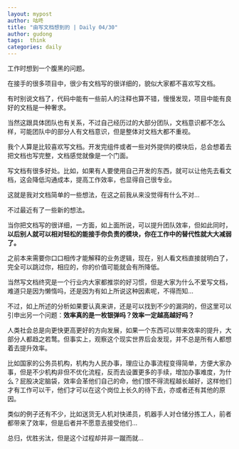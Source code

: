 ```yaml
---
layout: mypost
author: 咕咚
title: "由写文档想到的 | Daily 04/30"
author: gudong
tags:  think
categories: daily
---
```


工作时想到一个腹黑的问题。

在接手的很多项目中，很少有文档写的很详细的，貌似大家都不喜欢写文档。

有时别说文档了，代码中能有一些前人的注释也算不错，慢慢发现，项目中能有良好的文档是一种奢求。

当然这跟具体团队也有关系，不过自己经历过的大部分团队，文档意识都不怎么样，可能团队中的部分人有文档意识，但是整体对文档大都不重视。

我个人算是比较喜欢写文档。开发完组件或者一些对外提供的模块后，总会想着去把文档也写完整，文档感觉就像是一个门面。

写文档有很多好处。比如，如果有人要使用自己开发的东西，就可以让他先去看文档，这会降低沟通成本，提高工作效率，也显得自己很专业。

这就是我对文档简单的一些想法，在这之前我从来没觉得有什么不对…

不过最近有了一些新的想法。

当你把文档写的很详细，一方面，如上面所说，可以提升团队效率，但如此同时，**以后别人就可以相对轻松的能接手你负责的模块，你在工作中的替代性就大大减弱了。**

之前本来需要你口口相传才能解释的业务逻辑，现在，别人看文档直接就明白了，完全可以跳过你，相应的，你的价值可能就会有所降低。

当然写文档终究是一个行业内大家都推崇的好习惯，但是大家为什么不爱写文档，难道只是因为懒惰吗，还是因为有如上所说这种因素呢，不得而知…

不过，如上所述的分析如果要认真来讲，还是可以找到不少的漏洞的，但这里可以引申出另一个问题：**效率真的是一枚银弹吗？效率一定越高越好吗？**

人类社会总是向更快更高更好的方向发展，如果一个东西可以带来效率的提升，大部分人都趋之若鹜。但事实上，观察这个现实世界后会发现，并不总是所有人都想着去提升效率。

比如国家的公务员机构，机构为人民办事，理应让办事流程变得简单，方便大家办事，但是不少机构非但不优化流程，反而去设置更多的手续，增加办事难度，为什么？屁股决定脑袋，效率会革他们自己的命，他们恨不得流程越长越好，这样他们才有工作可以干，他们才可以在这个岗位上长久的待下去，亦或者还有其他的原因。

类似的例子还有不少，比如送货无人机对快递员，机器手人对仓储分拣工人，前者都带来了效率，但是后者并不愿意去接受他们…

总归，优胜劣汰，但是这个过程却并非一蹴而就…
